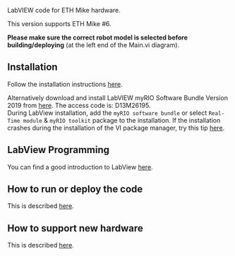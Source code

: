 LabVIEW code for ETH Mike hardware.

This version supports ETH Mike #6.

**Please make sure the correct robot model is selected before building/deploying** (at the left end of the Main.vi diagram).

## Installation
Follow the installation instructions [here](Docs/Installation).

Alternatively download and install LabVIEW myRIO Software Bundle Version 2019 from [here](https://www.ni.com/en-us/support/downloads/software-products/download.labview-myrio-software-bundle.html#305936). The access code is: D13M26195.  
During LabView installation, add the `myRIO software bundle` or select `Real-Time module` & `myRIO toolkit` package to the installation. If the installation crashes during the installation of the VI package manager, try this tip [here](https://knowledge.ni.com/KnowledgeArticleDetails?id=kA03q000000ww5ZCAQ&l=de-CH).

## LabView Programming
You can find a good introduction to LabView [here](https://youtu.be/ZHNlKyYzrPE).

## How to run or deploy the code
This is described [here](Docs/HowToRunTheLabviewProgram.md).

## How to support new hardware 
This is described [here](Docs/HowToSupportNewMikeHardwareInLabviewCode.md).
